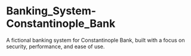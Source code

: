 # Banking_System-Constantinople_Bank
A fictional banking system for Constantinople Bank, built with a focus on security, performance, and ease of use.
